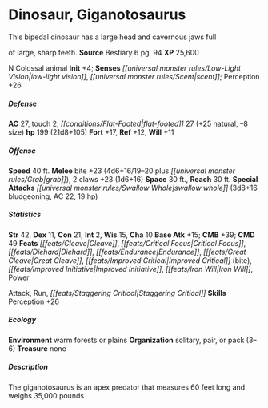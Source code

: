 ﻿---
cssclass: [monsters]
title1: Dinosaur, Giganotosaurus
desc_short: This bipedal dinosaur has a large head and cavernous jaws fullof large,
  sharp teeth.
title2: Giganotosaurus
CR: 13
sources:
- name: Bestiary 6
  page: 94
  link: http://paizo.com/products/btpy9oge?Pathfinder-Roleplaying-Game-Bestiary-6-Hardcover
XP: 25600
alignment: N
size: Colossal
type: animal
initiative:
  bonus: 4
senses:
  low-light vision: true
  scent: true
AC:
  AC: 27
  touch: 2
  flat_footed: 27
  components:
    natural: 25
    size: -8
HP:
  HP: 199
  long: 21d8+105
saves:
  fort: 17
  ref: 12
  will: 11
speeds:
  base: 40
attacks:
  melee:
  - - text: bite +23 (4d6+16/19-20 plus grab)
      entries:
      - - damage: 4d6+16
          crit_range: 19-20
        - effect: grab
      attack: bite
      bonus:
      - 23
    - text: 2 claws +23 (1d6+16)
      entries:
      - - damage: 1d6+16
      count: 2
      attack: claws
      bonus:
      - 23
  special:
  - swallow whole (3d8+16 bludgeoning, AC 22, 19 hp)
space: 30
reach: 30
ability_scores:
  STR: 42
  DEX: 11
  CON: 21
  INT: 2
  WIS: 15
  CHA: 10
BAB: 15
CMB: 39
CMD: 49
feats:
- name: Cleave
- name: Critical Focus
- name: Diehard
- name: Endurance
- name: Great Cleave
- name: Improved Critical (bite)
- name: Improved Initiative
- name: Iron Will
- name: PowerAttack
- name: Run
- name: Staggering Critical
skills:
  Perception: 26
ecology:
  environment: warm forests or plains
  organization: solitary, pair, or pack (3-6)
  treasure_type: none
desc_long: The giganotosaurus is an apex predator that measures 60 feet long and weighs
  35,000 pounds

---

# Dinosaur, Giganotosaurus
This bipedal dinosaur has a large head and cavernous jaws full

of large, sharp teeth.
**Source** Bestiary 6 pg. 94
**XP** 25,600

N Colossal animal
**Init** +4; **Senses** _[[universal monster rules/Low-Light Vision|low-light vision]]_, _[[universal monster rules/Scent|scent]]_; Perception +26

##### Defense

**AC** 27, touch 2, _[[conditions/Flat-Footed|flat-footed]]_ 27 (+25 natural, –8 size)
**hp** 199 (21d8+105)
**Fort** +17, **Ref** +12, **Will** +11

##### Offense
**Speed** 40 ft.
**Melee** bite +23 (4d6+16/19–20 plus _[[universal monster rules/Grab|grab]]_), 2 claws +23 (1d6+16)
**Space** 30 ft., **Reach** 30 ft.
**Special Attacks** _[[universal monster rules/Swallow Whole|swallow whole]]_ (3d8+16 bludgeoning, AC 22, 19 hp)

##### Statistics
**Str** 42, **Dex** 11, **Con** 21, **Int** 2, **Wis** 15, **Cha** 10
**Base Atk** +15; **CMB** +39; **CMD** 49
**Feats** _[[feats/Cleave|Cleave]]_, _[[feats/Critical Focus|Critical Focus]]_, _[[feats/Diehard|Diehard]]_, _[[feats/Endurance|Endurance]]_, _[[feats/Great Cleave|Great Cleave]]_, _[[feats/Improved Critical|Improved Critical]]_ (bite), _[[feats/Improved Initiative|Improved Initiative]]_, _[[feats/Iron Will|Iron Will]]_, Power

Attack, Run, _[[feats/Staggering Critical|Staggering Critical]]_
**Skills** Perception +26

##### Ecology

**Environment** warm forests or plains
**Organization** solitary, pair, or pack (3–6)
**Treasure** none

##### Description

The giganotosaurus is an apex predator that measures 60 feet long and weighs 35,000 pounds